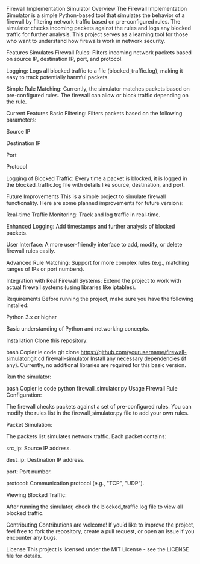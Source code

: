 Firewall Implementation Simulator
Overview
The Firewall Implementation Simulator is a simple Python-based tool that simulates the behavior of a firewall by filtering network traffic based on pre-configured rules. The simulator checks incoming packets against the rules and logs any blocked traffic for further analysis. This project serves as a learning tool for those who want to understand how firewalls work in network security.

Features
Simulates Firewall Rules: Filters incoming network packets based on source IP, destination IP, port, and protocol.

Logging: Logs all blocked traffic to a file (blocked_traffic.log), making it easy to track potentially harmful packets.

Simple Rule Matching: Currently, the simulator matches packets based on pre-configured rules. The firewall can allow or block traffic depending on the rule.

Current Features
Basic Filtering: Filters packets based on the following parameters:

Source IP

Destination IP

Port

Protocol

Logging of Blocked Traffic: Every time a packet is blocked, it is logged in the blocked_traffic.log file with details like source, destination, and port.

Future Improvements
This is a simple project to simulate firewall functionality. Here are some planned improvements for future versions:

Real-time Traffic Monitoring: Track and log traffic in real-time.

Enhanced Logging: Add timestamps and further analysis of blocked packets.

User Interface: A more user-friendly interface to add, modify, or delete firewall rules easily.

Advanced Rule Matching: Support for more complex rules (e.g., matching ranges of IPs or port numbers).

Integration with Real Firewall Systems: Extend the project to work with actual firewall systems (using libraries like iptables).

Requirements
Before running the project, make sure you have the following installed:

Python 3.x or higher

Basic understanding of Python and networking concepts.

Installation
Clone this repository:

bash
Copier le code
git clone https://github.com/yourusername/firewall-simulator.git
cd firewall-simulator
Install any necessary dependencies (if any). Currently, no additional libraries are required for this basic version.

Run the simulator:

bash
Copier le code
python firewall_simulator.py
Usage
Firewall Rule Configuration:

The firewall checks packets against a set of pre-configured rules. You can modify the rules list in the firewall_simulator.py file to add your own rules.

Packet Simulation:

The packets list simulates network traffic. Each packet contains:

src_ip: Source IP address.

dest_ip: Destination IP address.

port: Port number.

protocol: Communication protocol (e.g., "TCP", "UDP").

Viewing Blocked Traffic:

After running the simulator, check the blocked_traffic.log file to view all blocked traffic.

Contributing
Contributions are welcome! If you’d like to improve the project, feel free to fork the repository, create a pull request, or open an issue if you encounter any bugs.

License
This project is licensed under the MIT License - see the LICENSE file for details.

